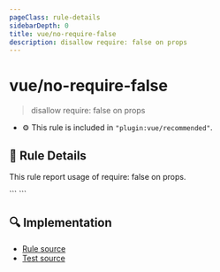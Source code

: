 ```yaml
---
pageClass: rule-details
sidebarDepth: 0
title: vue/no-require-false
description: disallow require: false on props
---
```

# vue/no-require-false
> disallow require: false on props

- :gear: This rule is included in `"plugin:vue/recommended"`.

## :book: Rule Details

This rule report usage of require: false on props.

<eslint-code-block :rules="{'vue/no-require-false': ['error']}">
```
<script>
/* ✗ BAD */
export default {
  props: {
    foo: String,
    require: false
  },
}
/* ✗ GOOD */
export default {
  props: {
    foo: String
  },
}
</script>
```
</eslint-code-block>

## :mag: Implementation

- [Rule source](https://github.com/vuejs/eslint-plugin-vue/blob/master/lib/rules/no-dupe-keys.js)
- [Test source](https://github.com/vuejs/eslint-plugin-vue/blob/master/tests/lib/rules/no-dupe-keys.js)
